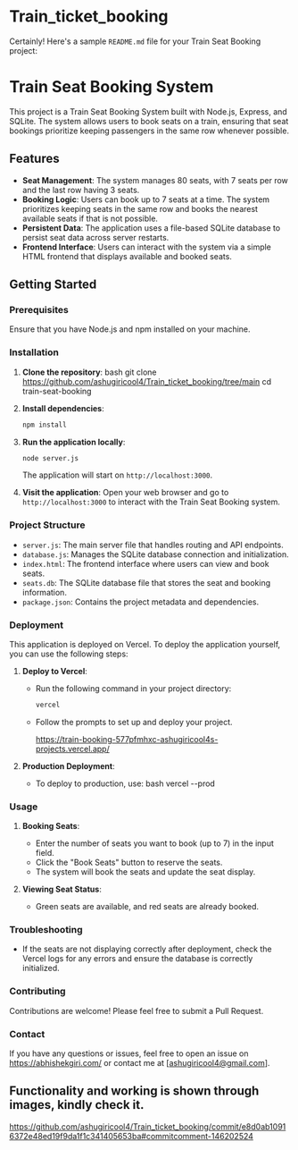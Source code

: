 # Train_ticket_booking

Certainly! Here's a sample `README.md` file for your Train Seat Booking project:


# Train Seat Booking System

This project is a Train Seat Booking System built with Node.js, Express, and SQLite. The system allows users to book seats on a train, ensuring that seat bookings prioritize keeping passengers in the same row whenever possible.

## Features

- **Seat Management**: The system manages 80 seats, with 7 seats per row and the last row having 3 seats.
- **Booking Logic**: Users can book up to 7 seats at a time. The system prioritizes keeping seats in the same row and books the nearest available seats if that is not possible.
- **Persistent Data**: The application uses a file-based SQLite database to persist seat data across server restarts.
- **Frontend Interface**: Users can interact with the system via a simple HTML frontend that displays available and booked seats.

## Getting Started

### Prerequisites

Ensure that you have Node.js and npm installed on your machine.

### Installation

1. **Clone the repository**:
   bash
   git clone https://github.com/ashugiricool4/Train_ticket_booking/tree/main
   cd train-seat-booking
   

2. **Install dependencies**:
   ```bash
   npm install
   ```

3. **Run the application locally**:
   ```bash
   node server.js
   ```
   The application will start on `http://localhost:3000`.

4. **Visit the application**:
   Open your web browser and go to `http://localhost:3000` to interact with the Train Seat Booking system.

### Project Structure

- `server.js`: The main server file that handles routing and API endpoints.
- `database.js`: Manages the SQLite database connection and initialization.
- `index.html`: The frontend interface where users can view and book seats.
- `seats.db`: The SQLite database file that stores the seat and booking information.
- `package.json`: Contains the project metadata and dependencies.

### Deployment

This application is deployed on Vercel. To deploy the application yourself, you can use the following steps:

1. **Deploy to Vercel**:
   - Run the following command in your project directory:
     ```bash
     vercel
     ```
   - Follow the prompts to set up and deploy your project.
  
     https://train-booking-577pfmhxc-ashugiricool4s-projects.vercel.app/
     

2. **Production Deployment**:
   - To deploy to production, use:
     bash
     vercel --prod
     

### Usage

1. **Booking Seats**:
   - Enter the number of seats you want to book (up to 7) in the input field.
   - Click the "Book Seats" button to reserve the seats.
   - The system will book the seats and update the seat display.

2. **Viewing Seat Status**:
   - Green seats are available, and red seats are already booked.

### Troubleshooting

- If the seats are not displaying correctly after deployment, check the Vercel logs for any errors and ensure the database is correctly initialized.

### Contributing

Contributions are welcome! Please feel free to submit a Pull Request.

### Contact

If you have any questions or issues, feel free to open an issue on https://abhishekgiri.com/ or contact me at [ashugiricool4@gmail.com].

## Functionality and working is shown through images, kindly check it.

https://github.com/ashugiricool4/Train_ticket_booking/commit/e8d0ab10916372e48ed19f9da1f1c341405653ba#commitcomment-146202524

